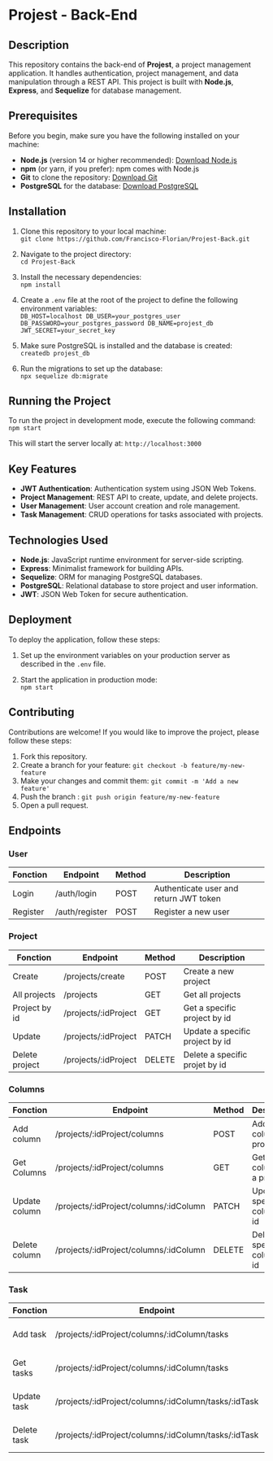 # Projest - Back-End

## Description

This repository contains the back-end of **Projest**, a project management application. It handles authentication, project management, and data manipulation through a REST API. This project is built with **Node.js**, **Express**, and **Sequelize** for database management.

## Prerequisites

Before you begin, make sure you have the following installed on your machine:

- **Node.js** (version 14 or higher recommended): [Download Node.js](https://nodejs.org/)
- **npm** (or yarn, if you prefer): npm comes with Node.js
- **Git** to clone the repository: [Download Git](https://git-scm.com/)
- **PostgreSQL** for the database: [Download PostgreSQL](https://www.postgresql.org/download/)

## Installation

1. Clone this repository to your local machine:  
`git clone https://github.com/Francisco-Florian/Projest-Back.git`

2. Navigate to the project directory:  
`cd Projest-Back`

3. Install the necessary dependencies:  
`npm install`

4. Create a `.env` file at the root of the project to define the following environment variables:  
`DB_HOST=localhost DB_USER=your_postgres_user DB_PASSWORD=your_postgres_password DB_NAME=projest_db JWT_SECRET=your_secret_key`

5. Make sure PostgreSQL is installed and the database is created:  
`createdb projest_db`

6. Run the migrations to set up the database:  
`npx sequelize db:migrate`

## Running the Project

To run the project in development mode, execute the following command:  
`npm start`

This will start the server locally at: `http://localhost:3000`

## Key Features

- **JWT Authentication**: Authentication system using JSON Web Tokens.
- **Project Management**: REST API to create, update, and delete projects.
- **User Management**: User account creation and role management.
- **Task Management**: CRUD operations for tasks associated with projects.

## Technologies Used

- **Node.js**: JavaScript runtime environment for server-side scripting.
- **Express**: Minimalist framework for building APIs.
- **Sequelize**: ORM for managing PostgreSQL databases.
- **PostgreSQL**: Relational database to store project and user information.
- **JWT**: JSON Web Token for secure authentication.

## Deployment

To deploy the application, follow these steps:

1. Set up the environment variables on your production server as described in the `.env` file.

2. Start the application in production mode:  
`npm start`

## Contributing

Contributions are welcome! If you would like to improve the project, please follow these steps:

1. Fork this repository.
2. Create a branch for your feature: `git checkout -b feature/my-new-feature`
3. Make your changes and commit them: `git commit -m 'Add a new feature'`
4. Push the branch : `git push origin feature/my-new-feature`
5. Open a pull request.


## Endpoints
### User
Fonction | Endpoint | Method | Description
--- | --- | --- | ---
Login | /auth/login | POST | Authenticate user and return JWT token
Register | /auth/register | POST | Register a new user

### Project

Fonction | Endpoint | Method | Description
--- | --- | --- | ---
Create | /projects/create | POST | Create a new project
All projects | /projects | GET | Get all projects
Project by id | /projects/:idProject | GET | Get a specific project by id
Update | /projects/:idProject | PATCH | Update a specific project by id
Delete project | /projects/:idProject | DELETE | Delete a specific projet by id

### Columns

Fonction | Endpoint | Method | Description
--- | --- | --- | ---
Add column | /projects/:idProject/columns | POST | Add a new column to a project
Get Columns | /projects/:idProject/columns | GET | Get all columns of a project
Update column | /projects/:idProject/columns/:idColumn | PATCH | Update a specific column by id
Delete column | /projects/:idProject/columns/:idColumn | DELETE | Delete a specific column by id

### Task

Fonction | Endpoint | Method | Description
--- | --- | --- | ---
Add task | /projects/:idProject/columns/:idColumn/tasks | POST | Add a new task to a column
Get tasks | /projects/:idProject/columns/:idColumn/tasks | GET | Get all tasks of a column
Update task | /projects/:idProject/columns/:idColumn/tasks/:idTask | PATCH | Update a specific task by id
Delete task | /projects/:idProject/columns/:idColumn/tasks/:idTask | DELETE | Delete a specific task by id
